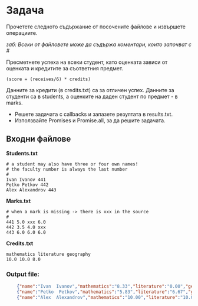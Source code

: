 # Задача

Прочетете следното съдържание от посочените файлове и извършете операциите.

*заб: Всеки от файловете може да съдържа коментари, които започват с #*

Пресметнете успеха на всеки студент, като оценката зависи от оценката и кредитите за съответния предмет.  

```(score = (receives/6) * credits)```

Данните за кредити (в credits.txt) са за отличен успех. Данните за студенти са в students, а оценките на даден студент по предмет - в marks.

* Решете задачата с callbacks и запазете резултата в results.txt. 
* Използвайте Promises и Promise.all, за да решите задачата.

## Входни файлове

**Students.txt**
```
# a student may also have three or four own names!
# the faculty number is always the last number 
#
Ivan Ivanov 441
Petko Petkov 442
Alex Alexandrov 443
```
**Marks.txt**
```
# when a mark is missing -> there is xxx in the source
#
441 5.0 xxx 6.0
442 3.5 4.0 xxx
443 6.0 6.0 6.0
```
**Credits.txt**
```
mathematics literature geography
10.0 10.0 8.0
```

### Output file:
```json
    {"name":"Ivan  Ivanov","mathematics":"8.33","literature":"0.00","geography":"8.00"},
    {"name":"Petko  Petkov","mathematics":"5.83","literature":"6.67","geography":"0.00"},
    {"name":"Alex  Alexandrov","mathematics":"10.00","literature":"10.00","geography":"800"}
```
